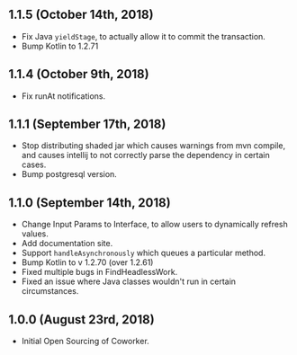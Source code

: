 ## 1.1.5 (October 14th, 2018)

* Fix Java `yieldStage`, to actually allow it to commit the transaction.
* Bump Kotlin to 1.2.71

## 1.1.4 (October 9th, 2018)

* Fix runAt notifications.

## 1.1.1 (September 17th, 2018)

* Stop distributing shaded jar which causes warnings from mvn compile,
  and causes intellij to not correctly parse the dependency in certain cases.
* Bump postgresql version.

## 1.1.0 (September 14th, 2018)

* Change Input Params to Interface, to allow users to dynamically refresh values.
* Add documentation site.
* Support `handleAsynchronously` which queues a particular method.
* Bump Kotlin to v 1.2.70 (over 1.2.61)
* Fixed multiple bugs in FindHeadlessWork.
* Fixed an issue where Java classes wouldn't run in certain circumstances.

## 1.0.0 (August 23rd, 2018)

* Initial Open Sourcing of Coworker.
